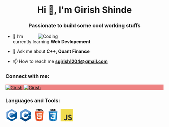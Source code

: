 <h1 align="center">Hi 👋, I'm Girish Shinde</h1>
<h3 align="center">Passionate to build some cool working stuffs</h3>
<img align="right" alt="Coding" width="400" src="https://cdn.dribbble.com/users/2131993/screenshots/4948736/thoughtworks-gif_dribbble.gif"/>


- 🌱 I’m currently learning **Web Devlopement**

- 💬 Ask me about **C++, Quant Finance**

- 📫 How to reach me **sgirish1204@gmail.com**


<h3 align="left">Connect with me:</h3>
<p align="left" style="background-color: rgb(238, 130, 130);">
<a href="https://www.linkedin.com/in/sgirish1204/" target="blank"><img align="center" src="https://raw.githubusercontent.com/rahuldkjain/github-profile-readme-generator/master/src/images/icons/Social/linked-in-alt.svg" alt="Girish" height="30" width="40" /></a>
<a href="https://twitter.com/sgirish1204" target="blank"><img align="center" src="https://avatars.githubusercontent.com/u/50278?s=280&v=4" alt="Girish" height="30" width="40" /></a>

</p>

<h3 align="left">Languages and Tools:</h3>
<div id="container">
 <img src="https://raw.githubusercontent.com/devicons/devicon/master/icons/c/c-original.svg" alt="c" width="40" height="40"/>
 <img src="https://raw.githubusercontent.com/devicons/devicon/master/icons/cplusplus/cplusplus-original.svg" alt="cplusplus" width="40" height="40"/>
 <img src="https://raw.githubusercontent.com/devicons/devicon/master/icons/html5/html5-original-wordmark.svg" alt="html5" width="40" height="40"/>
 <img src="https://raw.githubusercontent.com/devicons/devicon/master/icons/css3/css3-original-wordmark.svg" alt="css3" width="40" height="40"/>  
 <img src="https://raw.githubusercontent.com/devicons/devicon/master/icons/javascript/javascript-original.svg" alt="javascript" width="40" height="40"/> 
</div>



<!---
GirishSCodes/GirishSCodes is a ✨ special ✨ repository because its `README.md` (this file) appears on your GitHub profile.
You can click the Preview link to take a look at your changes.
--->
